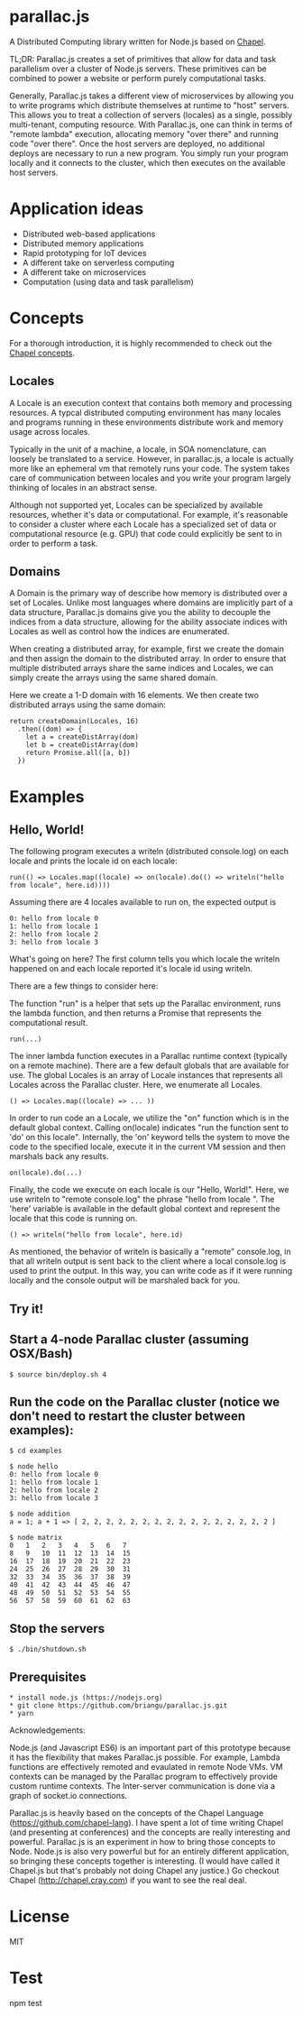 parallac.js
=

A Distributed Computing library written for Node.js based on [Chapel](http://chapel.cray.com).

TL;DR: Parallac.js creates a set of primitives that allow for data and task parallelism over a cluster of Node.js servers.  These primitives can be combined to power a website or perform purely computational tasks.

Generally, Parallac.js takes a different view of microservices by allowing you to write programs which distribute themselves at runtime to "host" servers.  This allows you to treat a collection of servers (locales) as a single, possibly multi-tenant, computing resource.  With Parallac.js, one can think in terms of "remote lambda" execution, allocating memory "over there" and running code "over there".  Once the host servers are deployed, no additional deploys are necessary to run a new program.  You simply run your program locally and it connects to the cluster, which then executes on the available host servers.

Application ideas
=

* Distributed web-based applications
* Distributed memory applications
* Rapid prototyping for IoT devices
* A different take on serverless computing
* A different take on microservices
* Computation (using data and task parallelism)

Concepts
=

For a thorough introduction, it is highly recommended to check out the [Chapel concepts](http://chapel.cray.com/learning.html).

Locales
-

A Locale is an execution context that contains both memory and processing resources.  A typcal distributed computing environment has many locales and programs running in these environments distribute work and memory usage across locales.

Typically in the unit of a machine, a locale, in SOA nomenclature, can loosely be translated to a service.  However, in parallac.js, a locale is actually more like an ephemeral vm that remotely runs your code.  The system takes care of communication between locales and you write your program largely thinking of locales in an abstract sense.

Although not supported yet, Locales can be specialized by available resources, whether it's data or computational.  For example, it's reasonable to consider a cluster where each Locale has a specialized set of data or computational resource (e.g. GPU) that code could explicitly be sent to in order to perform a task.

Domains
-

A Domain is the primary way of describe how memory is distributed over a set of Locales.  Unlike most languages where domains are implicitly part of a data structure, Parallac.js domains give you the ability to decouple the indices from a data structure, allowing for the ability associate indices with Locales as well as control how the indices are enumerated.

When creating a distributed array, for example, first we create the domain and then assign the domain to the distributed array.  In order to ensure that multiple distributed arrays share the same indices and Locales, we can simply create the arrays using the same shared domain.

Here we create a 1-D domain with 16 elements.  We then create two distributed arrays using the same domain:

    return createDomain(Locales, 16)
      .then((dom) => {
        let a = createDistArray(dom)
        let b = createDistArray(dom)
        return Promise.all([a, b])
      })

Examples
=

Hello, World!
-

The following program executes a writeln (distributed console.log) on each locale and prints the locale id on each locale:

    run(() => Locales.map((locale) => on(locale).do(() => writeln("hello from locale", here.id))))

Assuming there are 4 locales available to run on, the expected output is

    0: hello from locale 0
    1: hello from locale 1
    2: hello from locale 2
    3: hello from locale 3

What's going on here?  The first column tells you which locale the writeln happened on and each locale reported it's locale id using writeln.

There are a few things to consider here:

The function "run" is a helper that sets up the Parallac environment, runs the lambda function, and then returns a Promise that represents the computational result.

    run(...)

The inner lambda function executes in a Parallac runtime context (typically on a remote machine).  There are a few default globals that are available for use.  The global Locales is an array of Locale instances that represents all Locales across the Parallac cluster.  Here, we enumerate all Locales.

    () => Locales.map((locale) => ... ))

In order to run code an a Locale, we utilize the "on" function which is in the default global context.  Calling on(locale) indicates "run the function sent to 'do' on this locale".  Internally, the 'on' keyword tells the system to move the code to the specified locale, execute it in the current VM session and then marshals back any results.

    on(locale).do(...)

Finally, the code we execute on each locale is our "Hello, World!".  Here, we use writeln to "remote console.log" the phrase "hello from locale <locale id>".  The 'here' variable is available in the default global context and represent the locale that this code is running on.

    () => writeln("hello from locale", here.id)

As mentioned, the behavior of writeln is basically a "remote" console.log, in that all writeln output is sent back to the client where a local console.log is used to print the output.  In this way, you can write code as if it were running locally and the console output will be marshaled back for you.

Try it!
-

Start a 4-node Parallac cluster (assuming OSX/Bash)
--

    $ source bin/deploy.sh 4

Run the code on the Parallac cluster (notice we don't need to restart the cluster between examples):
--

    $ cd examples

    $ node hello
    0: hello from locale 0
    1: hello from locale 1
    2: hello from locale 2
    3: hello from locale 3

    $ node addition
    a = 1; a + 1 => [ 2, 2, 2, 2, 2, 2, 2, 2, 2, 2, 2, 2, 2, 2, 2, 2 ]

    $ node matrix
	0	1	2	3	4	5	6	7
	8	9	10	11	12	13	14	15
	16	17	18	19	20	21	22	23
	24	25	26	27	28	29	30	31
	32	33	34	35	36	37	38	39
	40	41	42	43	44	45	46	47
	48	49	50	51	52	53	54	55
	56	57	58	59	60	61	62	63

Stop the servers
--

    $ ./bin/shutdown.sh

Prerequisites
--
    * install node.js (https://nodejs.org)
    * git clone https://github.com/briangu/parallac.js.git
    * yarn

Acknowledgements:

Node.js (and Javascript ES6) is an important part of this prototype because it has the flexibility that makes Parallac.js possible.  For example, Lambda functions are effectively remoted and evaulated in remote Node VMs.  VM contexts can be managed by the Parallac program to effectively provide custom runtime contexts.  The Inter-server communication is done via a graph of socket.io connections.

Parallac.js is heavily based on the concepts of the Chapel Language (https://github.com/chapel-lang).  I have spent a lot of time writing Chapel (and presenting at conferences) and the concepts are really interesting and powerful.  Parallac.js is an experiment in how to bring those concepts to Node.  Node.js is also very powerful but for an entirely different application, so bringing these concepts together is interesting.  (I would have called it Chapel.js but that's probably not doing Chapel any justice.)  Go checkout Chapel (http://chapel.cray.com) if you want to see the real deal.

License
=

MIT

Test
=

npm test
